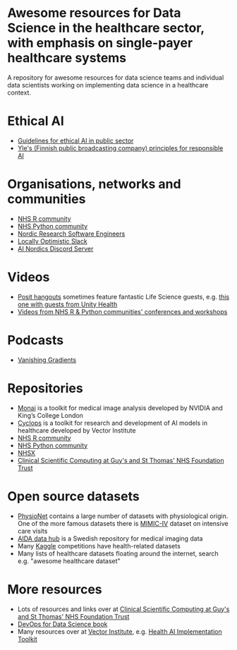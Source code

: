 # Awesome resources for Data Science in the healthcare sector, with emphasis on single-payer healthcare systems
A repository for awesome resources for data science teams and individual data scientists working on implementing data science in a healthcare context. 

# Ethical AI

- [Guidelines for ethical AI in public sector](https://www.suomi.fi/guides/responsible-ai)
- [Yle's (Finnish public broadcasting company) principles for responsible AI](https://yle.fi/aihe/s/10005660)

# Organisations, networks and communities

- [NHS R community](https://nhsrcommunity.com/)
- [NHS Python community](https://nhs-pycom.net/)
- [Nordic Research Software Engineers](https://nordic-rse.org/)
- [Locally Optimistic Slack](https://locallyoptimistic.com/community/)
- [AI Nordics Discord Server](https://my.ai.se/resources/1014)

# Videos
- [Posit hangouts](https://posit.co/past-hangouts/) sometimes feature fantastic Life Science guests, e.g. [this one with guests from Unity Health](https://posit.co/data-science-hangout/57-derek-beaton/)
- [Videos from NHS R & Python communities' conferences and workshops](https://www.youtube.com/channel/UCMwM-3tg_-Pbx8hKO78q5EA)

# Podcasts
- [Vanishing Gradients](https://vanishinggradients.fireside.fm/)

# Repositories
- [Monai](https://github.com/Project-MONAI) is a toolkit for medical image analysis developed by NVIDIA and King’s College London
- [Cyclops](https://github.com/VectorInstitute/cyclops) is a toolkit for research and development of AI models in healthcare developed by Vector Institute
- [NHS R community](https://github.com/nhs-r-community) 
- [NHS Python community](https://github.com/nhs-pycom) 
- [NHSX](https://github.com/nhsx) 
- [Clinical Scientific Computing at Guy's and St Thomas' NHS Foundation Trust](https://github.com/GSTT-CSC) 

# Open source datasets
- [PhysioNet](https://physionet.org/about/database/) contains a large number of datasets with physiological origin. One of the more famous datasets there is [MIMIC-IV](https://physionet.org/content/mimiciv/2.2/) dataset on intensive care visits
- [AIDA data hub](https://datahub.aida.scilifelab.se/) is a Swedish repository for medical imaging data
- Many [Kaggle](https://www.kaggle.com/) competitions have health-related datasets
- Many lists of healthcare datasets floating around the internet, search e.g. "awesome healthcare dataset"

# More resources
- Lots of resources and links over at [Clinical Scientific Computing at Guy's and St Thomas' NHS Foundation Trust](https://gstt-csc.github.io/)
- [DevOps for Data Science book](https://do4ds.com/)
- Many resources over at [Vector Institute](https://vectorinstitute.ai/research/health-research/), e.g. [Health AI Implementation Toolkit](https://vectorinstitute.ai/health-ai-implementation-toolkit/)
